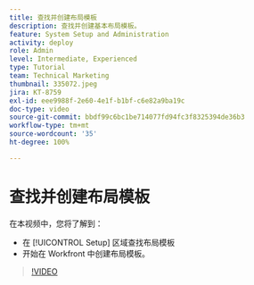 ```yaml
---
title: 查找并创建布局模板
description: 查找并创建基本布局模板。
feature: System Setup and Administration
activity: deploy
role: Admin
level: Intermediate, Experienced
type: Tutorial
team: Technical Marketing
thumbnail: 335072.jpeg
jira: KT-8759
exl-id: eee9988f-2e60-4e1f-b1bf-c6e82a9ba19c
doc-type: video
source-git-commit: bbdf99c6bc1be714077fd94fc3f8325394de36b3
workflow-type: tm+mt
source-wordcount: '35'
ht-degree: 100%

---
```


# 查找并创建布局模板

在本视频中，您将了解到：

* 在 [!UICONTROL Setup] 区域查找布局模板
* 开始在 Workfront 中创建布局模板。

>[!VIDEO](https://video.tv.adobe.com/v/3413106/?quality=12&learn=on&enablevpops=1&captions=chi_hans)
